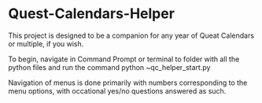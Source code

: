 # Quest-Calendars-Helper
This project is designed to be a companion for any year of Queat Calendars or multiple, if you wish.

To begin, navigate in Command Prompt or terminal to folder with all the python files and run the command 
python ~qc_helper_start.py

Navigation of menus is done primarily with numbers corresponding to the menu options, with occational yes/no questions answered as such.
